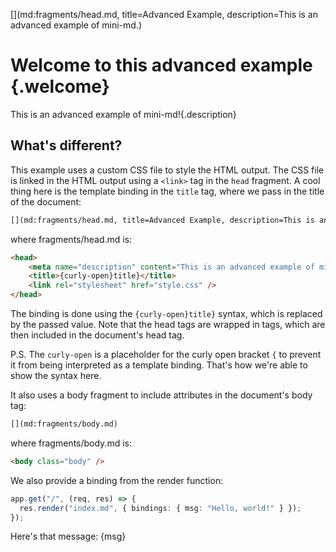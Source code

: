 [](md:fragments/head.md, title=Advanced Example, description=This is an advanced example of mini-md.)
[](md:fragments/body.md)

# Welcome to this advanced example {.welcome}

This is an advanced example of mini-md!{.description}

## What's different?

This example uses a custom CSS file to style the HTML output. The CSS file is linked in the HTML output using a `<link>` tag in the `head` fragment. A cool thing here is the template binding in the `title` tag, where we pass in the title of the document:

```md
[](md:fragments/head.md, title=Advanced Example, description=This is an advanced example of mini-md.)
```

where fragments/head.md is:

```html
<head>
    <meta name="description" content="This is an advanced example of mini-md." />
    <title>{curly-open}title}</title>
    <link rel="stylesheet" href="style.css" />
</head>
```

The binding is done using the `{curly-open}title}` syntax, which is replaced by the passed value. Note that the head tags are wrapped in <head> tags, which are then included in the document's head tag.

P.S. The `curly-open` is a placeholder for the curly open bracket `{` to prevent it from being interpreted as a template binding. That's how we're able to show the syntax here.

It also uses a body fragment to include attributes in the document's body tag:

```md
[](md:fragments/body.md)
```

where fragments/body.md is:

```html
<body class="body" />
```

We also provide a binding from the render function:

```ts
app.get("/", (req, res) => {
  res.render("index.md", { bindings: { msg: "Hello, world!" } });
});
```

Here's that message: {msg}
